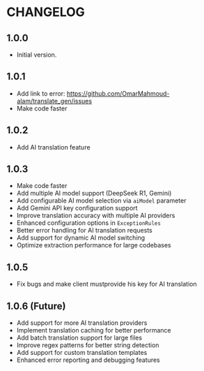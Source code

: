 # CHANGELOG

## 1.0.0
- Initial version.

## 1.0.1
- Add link to error: https://github.com/OmarMahmoud-alam/translate_gen/issues
- Make code faster

## 1.0.2
- Add AI translation feature

## 1.0.3
- Make code faster
- Add multiple AI model support (DeepSeek R1, Gemini)
- Add configurable AI model selection via `aiModel` parameter
- Add Gemini API key configuration support
- Improve translation accuracy with multiple AI providers
- Enhanced configuration options in `ExceptionRules`
- Better error handling for AI translation requests
- Add support for dynamic AI model switching
- Optimize extraction performance for large codebases

## 1.0.5
- Fix bugs and make client mustprovide his key for AI translation 

## 1.0.6 (Future)
- Add support for more AI translation providers
- Implement translation caching for better performance
- Add batch translation support for large files
- Improve regex patterns for better string detection
- Add support for custom translation templates
- Enhanced error reporting and debugging features